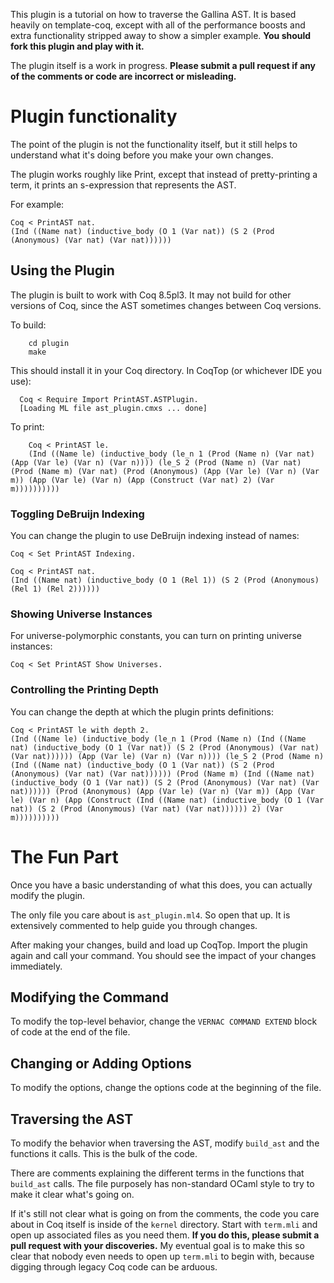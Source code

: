 This plugin is a tutorial on how to traverse the Gallina AST. It is based heavily on template-coq, except with all of the performance boosts and extra functionality
stripped away to show a simpler example. __You should fork this plugin and play with it.__

The plugin itself is a work in progress. __Please submit a pull request if any of the comments
or code are incorrect or misleading.__

# Plugin functionality

The point of the plugin is not the functionality itself, but it still helps
to understand what it's doing before you make your own changes.

The plugin works roughly like Print, except that instead of pretty-printing a term,
it prints an s-expression that represents the AST.

For example:

    Coq < PrintAST nat.
    (Ind ((Name nat) (inductive_body (O 1 (Var nat)) (S 2 (Prod (Anonymous) (Var nat) (Var nat))))))

## Using the Plugin

The plugin is built to work with Coq 8.5pl3. It may not build for other versions of Coq, since the
AST sometimes changes between Coq versions.

To build:

        cd plugin
        make

This should install it in your Coq directory. In CoqTop (or whichever IDE you use):

      Coq < Require Import PrintAST.ASTPlugin.
      [Loading ML file ast_plugin.cmxs ... done]

To print:

        Coq < PrintAST le.
        (Ind ((Name le) (inductive_body (le_n 1 (Prod (Name n) (Var nat) (App (Var le) (Var n) (Var n)))) (le_S 2 (Prod (Name n) (Var nat) (Prod (Name m) (Var nat) (Prod (Anonymous) (App (Var le) (Var n) (Var m)) (App (Var le) (Var n) (App (Construct (Var nat) 2) (Var m))))))))))

### Toggling DeBruijn Indexing

You can change the plugin to use DeBruijn indexing instead of names:

    Coq < Set PrintAST Indexing.
    
    Coq < PrintAST nat.
    (Ind ((Name nat) (inductive_body (O 1 (Rel 1)) (S 2 (Prod (Anonymous) (Rel 1) (Rel 2))))))

### Showing Universe Instances

For universe-polymorphic constants, you can turn on printing universe instances:

    Coq < Set PrintAST Show Universes.

### Controlling the Printing Depth

You can change the depth at which the plugin prints definitions:

    Coq < PrintAST le with depth 2.
    (Ind ((Name le) (inductive_body (le_n 1 (Prod (Name n) (Ind ((Name nat) (inductive_body (O 1 (Var nat)) (S 2 (Prod (Anonymous) (Var nat) (Var nat)))))) (App (Var le) (Var n) (Var n)))) (le_S 2 (Prod (Name n) (Ind ((Name nat) (inductive_body (O 1 (Var nat)) (S 2 (Prod (Anonymous) (Var nat) (Var nat)))))) (Prod (Name m) (Ind ((Name nat) (inductive_body (O 1 (Var nat)) (S 2 (Prod (Anonymous) (Var nat) (Var nat)))))) (Prod (Anonymous) (App (Var le) (Var n) (Var m)) (App (Var le) (Var n) (App (Construct (Ind ((Name nat) (inductive_body (O 1 (Var nat)) (S 2 (Prod (Anonymous) (Var nat) (Var nat)))))) 2) (Var m))))))))))

# The Fun Part

Once you have a basic understanding of what this does, you can actually modify the plugin.

The only file you care about is `ast_plugin.ml4`. So open that up. It is extensively commented
to help guide you through changes.

After making your changes, build and load up CoqTop. Import the plugin again and call your command.
You should see the impact of your changes immediately.

## Modifying the Command

To modify the top-level behavior, change the `VERNAC COMMAND EXTEND` block of code at the end of the file.

## Changing or Adding Options

To modify the options, change the options code at the beginning of the file.

## Traversing the AST

To modify the behavior when traversing the AST, modify `build_ast` and the functions it calls.
This is the bulk of the code.

There are comments explaining the different terms in the functions that `build_ast` calls.
The file purposely has non-standard OCaml style to try to make it clear what's going on.

If it's still not clear what is going on from the comments, the code you care about in Coq itself is inside of
the `kernel` directory. Start with `term.mli` and open up associated files as you need them.
**If you do this, please submit a pull request with your discoveries.** My eventual goal is to make this
so clear that nobody even needs to open up `term.mli` to begin with, because digging through
legacy Coq code can be arduous.
